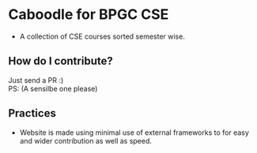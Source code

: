 # Caboodle for BPGC CSE

* A collection of CSE courses sorted semester wise.





## How do I contribute?

Just send a PR :)  
PS: (A sensilbe one please)

## Practices  

- Website is made using minimal use of external frameworks to for easy and wider contribution as well as speed.


